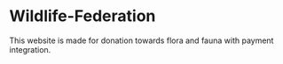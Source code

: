 # Wildlife-Federation
This website is made for donation towards flora and fauna with payment integration.

